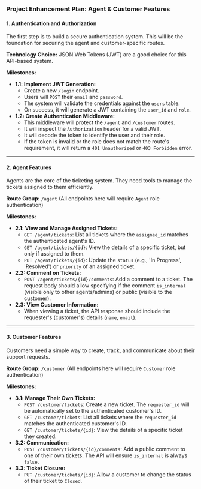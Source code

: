### Project Enhancement Plan: Agent & Customer Features

#### 1. Authentication and Authorization

The first step is to build a secure authentication system. This will be the foundation for securing the agent and customer-specific routes.

**Technology Choice:** JSON Web Tokens (JWT) are a good choice for this API-based system.

**Milestones:**

*   **1.1: Implement JWT Generation:**
    *   Create a new `/login` endpoint.
    *   Users will `POST` their `email` and `password`.
    *   The system will validate the credentials against the `users` table.
    *   On success, it will generate a JWT containing the `user_id` and `role`.
*   **1.2: Create Authentication Middleware:**
    *   This middleware will protect the `/agent` and `/customer` routes.
    *   It will inspect the `Authorization` header for a valid JWT.
    *   It will decode the token to identify the user and their role.
    *   If the token is invalid or the role does not match the route's requirement, it will return a `401 Unauthorized` or `403 Forbidden` error.

---

#### 2. Agent Features

Agents are the core of the ticketing system. They need tools to manage the tickets assigned to them efficiently.

**Route Group:** `/agent` (All endpoints here will require `Agent` role authentication)

**Milestones:**

*   **2.1: View and Manage Assigned Tickets:**
    *   `GET /agent/tickets`: List all tickets where the `assignee_id` matches the authenticated agent's ID.
    *   `GET /agent/tickets/{id}`: View the details of a specific ticket, but only if assigned to them.
    *   `PUT /agent/tickets/{id}`: Update the `status` (e.g., 'In Progress', 'Resolved') or `priority` of an assigned ticket.
*   **2.2: Comment on Tickets:**
    *   `POST /agent/tickets/{id}/comments`: Add a comment to a ticket. The request body should allow specifying if the comment `is_internal` (visible only to other agents/admins) or public (visible to the customer).
*   **2.3: View Customer Information:**
    *   When viewing a ticket, the API response should include the requester's (customer's) details (`name`, `email`).

---

#### 3. Customer Features

Customers need a simple way to create, track, and communicate about their support requests.

**Route Group:** `/customer` (All endpoints here will require `Customer` role authentication)

**Milestones:**

*   **3.1: Manage Their Own Tickets:**
    *   `POST /customer/tickets`: Create a new ticket. The `requester_id` will be automatically set to the authenticated customer's ID.
    *   `GET /customer/tickets`: List all tickets where the `requester_id` matches the authenticated customer's ID.
    *   `GET /customer/tickets/{id}`: View the details of a specific ticket they created.
*   **3.2: Communication:**
    *   `POST /customer/tickets/{id}/comments`: Add a public comment to one of their own tickets. The API will ensure `is_internal` is always `false`.
*   **3.3: Ticket Closure:**
    *   `PUT /customer/tickets/{id}`: Allow a customer to change the status of their ticket to `Closed`.

